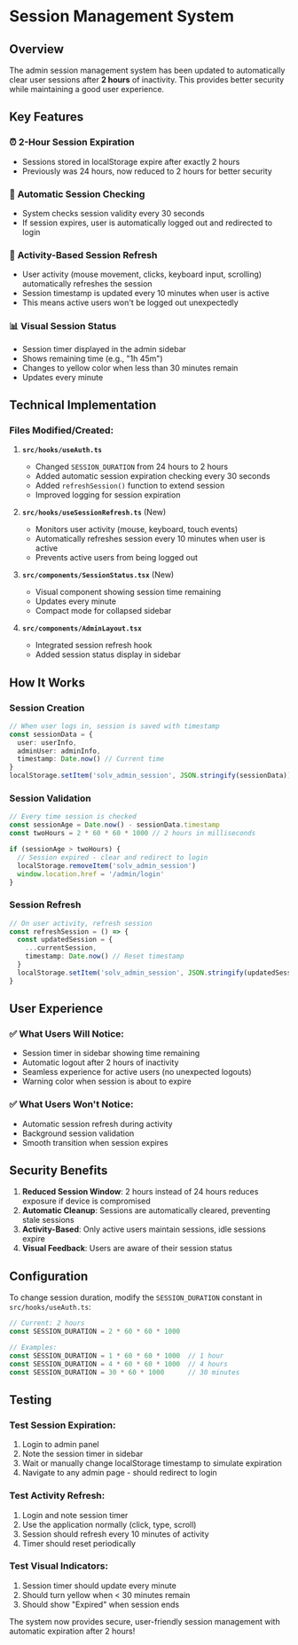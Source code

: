 # Session Management System

## Overview
The admin session management system has been updated to automatically clear user sessions after **2 hours** of inactivity. This provides better security while maintaining a good user experience.

## Key Features

### ⏰ **2-Hour Session Expiration**
- Sessions stored in localStorage expire after exactly 2 hours
- Previously was 24 hours, now reduced to 2 hours for better security

### 🔄 **Automatic Session Checking**
- System checks session validity every 30 seconds
- If session expires, user is automatically logged out and redirected to login

### 📱 **Activity-Based Session Refresh**
- User activity (mouse movement, clicks, keyboard input, scrolling) automatically refreshes the session
- Session timestamp is updated every 10 minutes when user is active
- This means active users won't be logged out unexpectedly

### 📊 **Visual Session Status**
- Session timer displayed in the admin sidebar
- Shows remaining time (e.g., "1h 45m")
- Changes to yellow color when less than 30 minutes remain
- Updates every minute

## Technical Implementation

### Files Modified/Created:

1. **`src/hooks/useAuth.ts`**
   - Changed `SESSION_DURATION` from 24 hours to 2 hours
   - Added automatic session expiration checking every 30 seconds
   - Added `refreshSession()` function to extend session
   - Improved logging for session expiration

2. **`src/hooks/useSessionRefresh.ts`** (New)
   - Monitors user activity (mouse, keyboard, touch events)
   - Automatically refreshes session every 10 minutes when user is active
   - Prevents active users from being logged out

3. **`src/components/SessionStatus.tsx`** (New)
   - Visual component showing session time remaining
   - Updates every minute
   - Compact mode for collapsed sidebar

4. **`src/components/AdminLayout.tsx`**
   - Integrated session refresh hook
   - Added session status display in sidebar

## How It Works

### Session Creation
```typescript
// When user logs in, session is saved with timestamp
const sessionData = {
  user: userInfo,
  adminUser: adminInfo,
  timestamp: Date.now() // Current time
}
localStorage.setItem('solv_admin_session', JSON.stringify(sessionData))
```

### Session Validation
```typescript
// Every time session is checked
const sessionAge = Date.now() - sessionData.timestamp
const twoHours = 2 * 60 * 60 * 1000 // 2 hours in milliseconds

if (sessionAge > twoHours) {
  // Session expired - clear and redirect to login
  localStorage.removeItem('solv_admin_session')
  window.location.href = '/admin/login'
}
```

### Session Refresh
```typescript
// On user activity, refresh session
const refreshSession = () => {
  const updatedSession = {
    ...currentSession,
    timestamp: Date.now() // Reset timestamp
  }
  localStorage.setItem('solv_admin_session', JSON.stringify(updatedSession))
}
```

## User Experience

### ✅ **What Users Will Notice:**
- Session timer in sidebar showing time remaining
- Automatic logout after 2 hours of inactivity
- Seamless experience for active users (no unexpected logouts)
- Warning color when session is about to expire

### ✅ **What Users Won't Notice:**
- Automatic session refresh during activity
- Background session validation
- Smooth transition when session expires

## Security Benefits

1. **Reduced Session Window**: 2 hours instead of 24 hours reduces exposure if device is compromised
2. **Automatic Cleanup**: Sessions are automatically cleared, preventing stale sessions
3. **Activity-Based**: Only active users maintain sessions, idle sessions expire
4. **Visual Feedback**: Users are aware of their session status

## Configuration

To change session duration, modify the `SESSION_DURATION` constant in `src/hooks/useAuth.ts`:

```typescript
// Current: 2 hours
const SESSION_DURATION = 2 * 60 * 60 * 1000

// Examples:
const SESSION_DURATION = 1 * 60 * 60 * 1000  // 1 hour
const SESSION_DURATION = 4 * 60 * 60 * 1000  // 4 hours
const SESSION_DURATION = 30 * 60 * 1000      // 30 minutes
```

## Testing

### Test Session Expiration:
1. Login to admin panel
2. Note the session timer in sidebar
3. Wait or manually change localStorage timestamp to simulate expiration
4. Navigate to any admin page - should redirect to login

### Test Activity Refresh:
1. Login and note session timer
2. Use the application normally (click, type, scroll)
3. Session should refresh every 10 minutes of activity
4. Timer should reset periodically

### Test Visual Indicators:
1. Session timer should update every minute
2. Should turn yellow when < 30 minutes remain
3. Should show "Expired" when session ends

The system now provides secure, user-friendly session management with automatic expiration after 2 hours!

